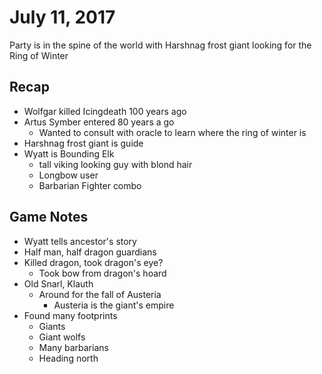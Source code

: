 # July 11, 2017

Party is in the spine of the world with Harshnag frost giant looking for the Ring of Winter


## Recap
- Wolfgar killed Icingdeath 100 years ago
- Artus Symber entered 80 years a go
    - Wanted to consult with oracle to learn where the ring of winter is
- Harshnag frost giant is guide
- Wyatt is Bounding Elk
    - tall viking looking guy with blond hair
    - Longbow user
    - Barbarian Fighter combo

## Game Notes
- Wyatt tells ancestor's story
- Half man, half dragon guardians
- Killed dragon, took dragon's eye? 
    - Took bow from dragon's hoard
- Old Snarl, Klauth
    - Around for the fall of Austeria
        - Austeria is the giant's empire
- Found many footprints
    - Giants
    - Giant wolfs
    - Many barbarians
    - Heading north


